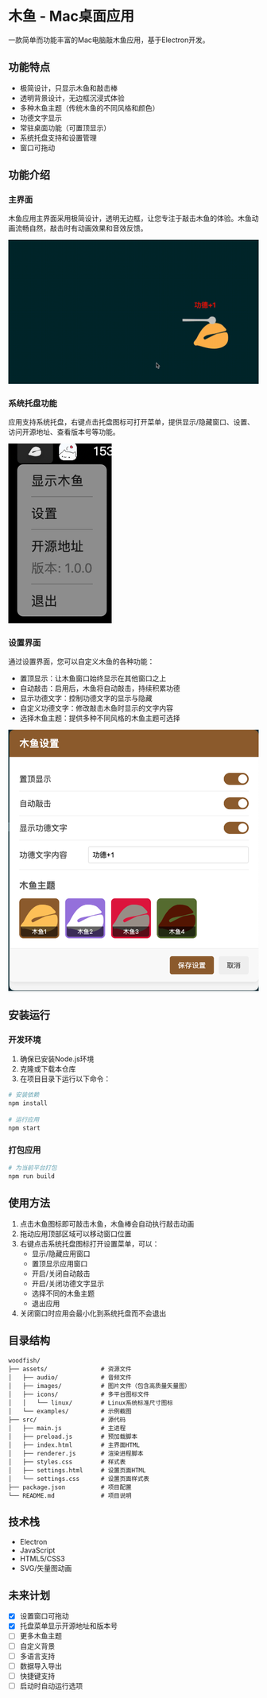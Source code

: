 # 木鱼 - Mac桌面应用

一款简单而功能丰富的Mac电脑敲木鱼应用，基于Electron开发。

## 功能特点

- 极简设计，只显示木鱼和敲击棒
- 透明背景设计，无边框沉浸式体验
- 多种木鱼主题（传统木鱼的不同风格和颜色）
- 功德文字显示
- 常驻桌面功能（可置顶显示）
- 系统托盘支持和设置管理
- 窗口可拖动

## 功能介绍

### 主界面

木鱼应用主界面采用极简设计，透明无边框，让您专注于敲击木鱼的体验。木鱼动画流畅自然，敲击时有动画效果和音效反馈。

![木鱼主界面](assets/examples/woodfish.gif)

### 系统托盘功能

应用支持系统托盘，右键点击托盘图标可打开菜单，提供显示/隐藏窗口、设置、访问开源地址、查看版本号等功能。

![系统托盘菜单](assets/examples/menu.png)

### 设置界面

通过设置界面，您可以自定义木鱼的各种功能：
- 置顶显示：让木鱼窗口始终显示在其他窗口之上
- 自动敲击：启用后，木鱼将自动敲击，持续积累功德
- 显示功德文字：控制功德文字的显示与隐藏
- 自定义功德文字：修改敲击木鱼时显示的文字内容
- 选择木鱼主题：提供多种不同风格的木鱼主题可选择

![设置界面](assets/examples/setting.png)

## 安装运行

### 开发环境

1. 确保已安装Node.js环境
2. 克隆或下载本仓库
3. 在项目目录下运行以下命令：

```bash
# 安装依赖
npm install

# 运行应用
npm start
```

### 打包应用

```bash
# 为当前平台打包
npm run build

```

## 使用方法

1. 点击木鱼图标即可敲击木鱼，木鱼棒会自动执行敲击动画
2. 拖动应用顶部区域可以移动窗口位置
3. 右键点击系统托盘图标打开设置菜单，可以：
   - 显示/隐藏应用窗口
   - 置顶显示应用窗口
   - 开启/关闭自动敲击
   - 开启/关闭功德文字显示
   - 选择不同的木鱼主题
   - 退出应用
4. 关闭窗口时应用会最小化到系统托盘而不会退出

## 目录结构

```
woodfish/
├── assets/               # 资源文件
│   ├── audio/            # 音频文件
│   ├── images/           # 图片文件（包含高质量矢量图）
│   ├── icons/            # 多平台图标文件
│   │   └── linux/        # Linux系统标准尺寸图标
│   └── examples/         # 示例截图
├── src/                  # 源代码
│   ├── main.js           # 主进程
│   ├── preload.js        # 预加载脚本
│   ├── index.html        # 主界面HTML
│   ├── renderer.js       # 渲染进程脚本
│   ├── styles.css        # 样式表
│   ├── settings.html     # 设置页面HTML
│   └── settings.css      # 设置页面样式表
├── package.json          # 项目配置
└── README.md             # 项目说明
```

## 技术栈

- Electron
- JavaScript
- HTML5/CSS3
- SVG/矢量图动画

## 未来计划

- [x] 设置窗口可拖动
- [x] 托盘菜单显示开源地址和版本号
- [ ] 更多木鱼主题
- [ ] 自定义背景
- [ ] 多语言支持
- [ ] 数据导入导出
- [ ] 快捷键支持
- [ ] 启动时自动运行选项 